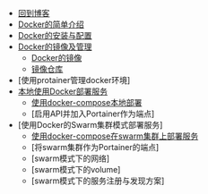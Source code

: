 * [回到博客](http://blog.hszofficial.site/)
* [Docker的简单介绍](README.md)
* [Docker的安装与配置](Docker的安装与配置.md)
* [Docker的镜像及管理](Docker的镜像及管理/README.md)
    * [Docker的镜像](Docker的镜像及管理/Docker的镜像.md)
    * [镜像仓库](Docker的镜像及管理/镜像仓库.md)
* [使用protainer管理docker环境]
* [本地使用Docker部署服务](本地使用Docker部署服务/README.md)
    * [使用docker-compose本地部署](本地使用Docker部署服务/使用docker-compose本地部署.md)
    * [启用API并加入Portainer作为端点]
* [使用Docker的Swarm集群模式部署服务]
    * [使用docker-compose在swarm集群上部署服务](本地使用Docker部署服务/使用docker-compose本地部署.md)
    * [将swarm集群作为Portainer的端点]
    * [swarm模式下的网络]
    * [swarm模式下的volume]
    * [swarm模式下的服务注册与发现方案]


